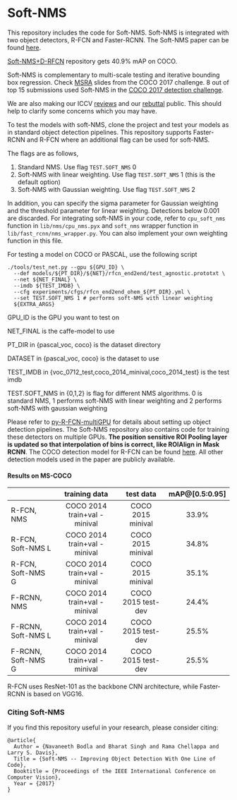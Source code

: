 # Soft-NMS

This repository includes the code for Soft-NMS. Soft-NMS is integrated with two object detectors, R-FCN and Faster-RCNN. The Soft-NMS paper can be found [here](https://arxiv.org/pdf/1704.04503.pdf).

[Soft-NMS+D-RFCN](https://github.com/bharatsingh430/Deformable-ConvNets/) repository gets 40.9% mAP on COCO.

Soft-NMS is complementary to multi-scale testing and iterative bounding box regression. Check [MSRA](http://presentations.cocodataset.org/COCO17-Detect-MSRA.pdf) slides from the COCO 2017 challenge. 8 out of top 15 submissions used Soft-NMS in the [COCO 2017 detection challenge](http://cocodataset.org/#detections-leaderboard).

We are also making our ICCV [reviews](http://www.cs.umd.edu/~bharat/reviews.html) and our [rebuttal](http://www.cs.umd.edu/~bharat/rebuttal.html) public. This should help to clarify some concerns which you may have.

To test the models with soft-NMS, clone the project and test your models as in standard object detection pipelines. This repository supports Faster-RCNN and R-FCN where an additional flag can be used for soft-NMS.

The flags are as follows,
1) Standard NMS. Use flag `TEST.SOFT_NMS` 0
2) Soft-NMS with linear weighting. Use flag `TEST.SOFT_NMS` 1 (this is the default option) 
3) Soft-NMS with Gaussian weighting. Use flag `TEST.SOFT_NMS` 2

In addition, you can specify the sigma parameter for Gaussian weighting and the threshold parameter for linear weighting. Detections below 0.001 are discarded. For integrating soft-NMS in your code, refer to `cpu_soft_nms` function in `lib/nms/cpu_nms.pyx` and `soft_nms` wrapper function in `lib/fast_rcnn/nms_wrapper.py`. You can also implement your own weighting function in this file.

For testing a model on COCO or PASCAL, use the following script

```
./tools/test_net.py --gpu ${GPU_ID} \
  --def models/${PT_DIR}/${NET}/rfcn_end2end/test_agnostic.prototxt \
  --net ${NET_FINAL} \
  --imdb ${TEST_IMDB} \
  --cfg experiments/cfgs/rfcn_end2end_ohem_${PT_DIR}.yml \
  --set TEST.SOFT_NMS 1 # performs soft-NMS with linear weighting
  ${EXTRA_ARGS}
```

GPU_ID is the GPU you want to test on

NET_FINAL is the caffe-model to use

PT_DIR in {pascal_voc, coco} is the dataset directory

DATASET in {pascal_voc, coco} is the dataset to use

TEST_IMDB in {voc_0712_test,coco_2014_minival,coco_2014_test} is the test imdb

TEST.SOFT_NMS in {0,1,2} is flag for different NMS algorithms. 0 is standard NMS, 1 performs soft-NMS with linear weighting and 2 performs soft-NMS with gaussian weighting

Please refer to [py-R-FCN-multiGPU](https://github.com/bharatsingh430/py-R-FCN-multiGPU/) for details about setting up object detection pipelines.
The Soft-NMS repository also contains code for training these detectors on multiple GPUs. **The position sensitive ROI Pooling layer is updated so that interpolation of bins is correct, like ROIAlign in Mask RCNN**. The COCO detection model for R-FCN can be found [here](https://drive.google.com/open?id=0B6T5quL13CdHX04xN1ZQX2IyMms). All other detection models used in the paper are publicly available.

#### Results on MS-COCO

|                   | training data       | test data          | mAP@[0.5:0.95]   | 
|-------------------|:-------------------:|:-----------------------------:|:-----:|
|R-FCN,       NMS   | COCO 2014 train+val -minival | COCO 2015 minival     | 33.9% |
|R-FCN,  Soft-NMS L | COCO 2014 train+val -minival | COCO 2015 minival     | 34.8% |
|R-FCN,  Soft-NMS G | COCO 2014 train+val -minival | COCO 2015 minival     | 35.1% |
|F-RCNN, NMS        | COCO 2014 train+val -minival | COCO 2015 test-dev    | 24.4% |
|F-RCNN, Soft-NMS L | COCO 2014 train+val -minival | COCO 2015 test-dev    | 25.5% |
|F-RCNN, Soft-NMS G | COCO 2014 train+val -minival | COCO 2015 test-dev    | 25.5% |

R-FCN uses ResNet-101 as the backbone CNN architecture, while Faster-RCNN is based on VGG16.

### Citing Soft-NMS

If you find this repository useful in your research, please consider citing:

    @article{
      Author = {Navaneeth Bodla and Bharat Singh and Rama Chellappa and Larry S. Davis},
      Title = {Soft-NMS -- Improving Object Detection With One Line of Code},
      Booktitle = {Proceedings of the IEEE International Conference on Computer Vision},
      Year = {2017}
    }
